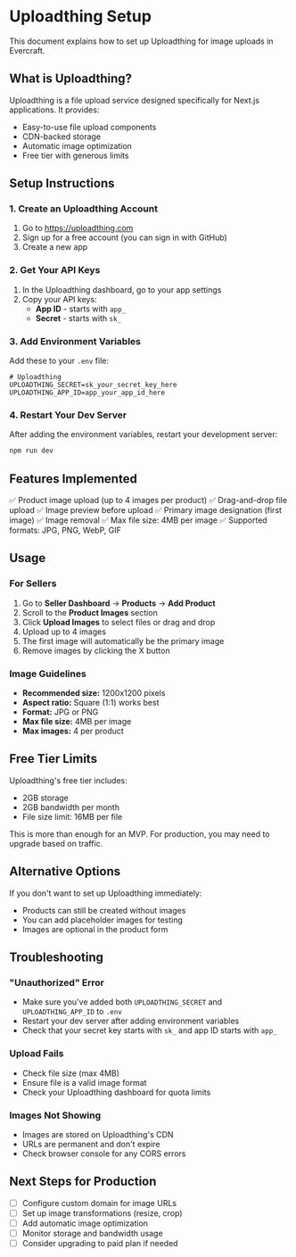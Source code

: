 # Uploadthing Setup

This document explains how to set up Uploadthing for image uploads in Evercraft.

## What is Uploadthing?

Uploadthing is a file upload service designed specifically for Next.js applications. It provides:

- Easy-to-use file upload components
- CDN-backed storage
- Automatic image optimization
- Free tier with generous limits

## Setup Instructions

### 1. Create an Uploadthing Account

1. Go to https://uploadthing.com
2. Sign up for a free account (you can sign in with GitHub)
3. Create a new app

### 2. Get Your API Keys

1. In the Uploadthing dashboard, go to your app settings
2. Copy your API keys:
   - **App ID** - starts with `app_`
   - **Secret** - starts with `sk_`

### 3. Add Environment Variables

Add these to your `.env` file:

```env
# Uploadthing
UPLOADTHING_SECRET=sk_your_secret_key_here
UPLOADTHING_APP_ID=app_your_app_id_here
```

### 4. Restart Your Dev Server

After adding the environment variables, restart your development server:

```bash
npm run dev
```

## Features Implemented

✅ Product image upload (up to 4 images per product)
✅ Drag-and-drop file upload
✅ Image preview before upload
✅ Primary image designation (first image)
✅ Image removal
✅ Max file size: 4MB per image
✅ Supported formats: JPG, PNG, WebP, GIF

## Usage

### For Sellers

1. Go to **Seller Dashboard** → **Products** → **Add Product**
2. Scroll to the **Product Images** section
3. Click **Upload Images** to select files or drag and drop
4. Upload up to 4 images
5. The first image will automatically be the primary image
6. Remove images by clicking the X button

### Image Guidelines

- **Recommended size:** 1200x1200 pixels
- **Aspect ratio:** Square (1:1) works best
- **Format:** JPG or PNG
- **Max file size:** 4MB per image
- **Max images:** 4 per product

## Free Tier Limits

Uploadthing's free tier includes:

- 2GB storage
- 2GB bandwidth per month
- File size limit: 16MB per file

This is more than enough for an MVP. For production, you may need to upgrade based on traffic.

## Alternative Options

If you don't want to set up Uploadthing immediately:

- Products can still be created without images
- You can add placeholder images for testing
- Images are optional in the product form

## Troubleshooting

### "Unauthorized" Error

- Make sure you've added both `UPLOADTHING_SECRET` and `UPLOADTHING_APP_ID` to `.env`
- Restart your dev server after adding environment variables
- Check that your secret key starts with `sk_` and app ID starts with `app_`

### Upload Fails

- Check file size (max 4MB)
- Ensure file is a valid image format
- Check your Uploadthing dashboard for quota limits

### Images Not Showing

- Images are stored on Uploadthing's CDN
- URLs are permanent and don't expire
- Check browser console for any CORS errors

## Next Steps for Production

- [ ] Configure custom domain for image URLs
- [ ] Set up image transformations (resize, crop)
- [ ] Add automatic image optimization
- [ ] Monitor storage and bandwidth usage
- [ ] Consider upgrading to paid plan if needed
